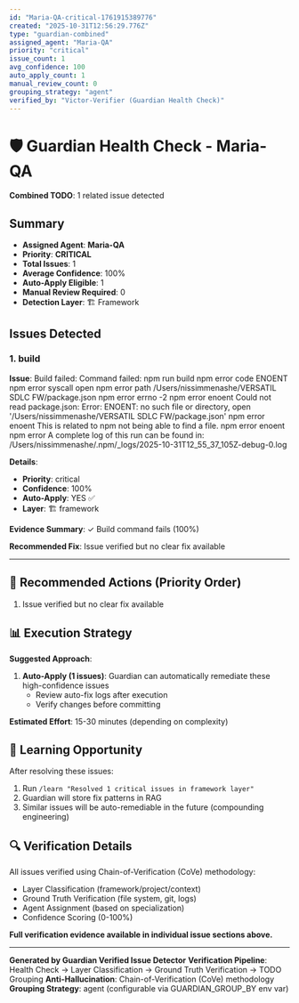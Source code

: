```yaml
---
id: "Maria-QA-critical-1761915389776"
created: "2025-10-31T12:56:29.776Z"
type: "guardian-combined"
assigned_agent: "Maria-QA"
priority: "critical"
issue_count: 1
avg_confidence: 100
auto_apply_count: 1
manual_review_count: 0
grouping_strategy: "agent"
verified_by: "Victor-Verifier (Guardian Health Check)"
---
```


# 🛡️ Guardian Health Check - Maria-QA

**Combined TODO**: 1 related issue detected

## Summary

- **Assigned Agent**: **Maria-QA**
- **Priority**: **CRITICAL**
- **Total Issues**: 1
- **Average Confidence**: 100%
- **Auto-Apply Eligible**: 1
- **Manual Review Required**: 0
- **Detection Layer**: 🏗️ Framework

## Issues Detected

### 1. build

**Issue**: Build failed: Command failed: npm run build
npm error code ENOENT
npm error syscall open
npm error path /Users/nissimmenashe/VERSATIL SDLC FW/package.json
npm error errno -2
npm error enoent Could not read package.json: Error: ENOENT: no such file or directory, open '/Users/nissimmenashe/VERSATIL SDLC FW/package.json'
npm error enoent This is related to npm not being able to find a file.
npm error enoent
npm error A complete log of this run can be found in: /Users/nissimmenashe/.npm/_logs/2025-10-31T12_55_37_105Z-debug-0.log


**Details**:
- **Priority**: critical
- **Confidence**: 100%
- **Auto-Apply**: YES ✅
- **Layer**: 🏗️ framework

**Evidence Summary**: ✓ Build command fails (100%)

**Recommended Fix**: Issue verified but no clear fix available

---

## 🎯 Recommended Actions (Priority Order)

1. Issue verified but no clear fix available

## 📊 Execution Strategy

**Suggested Approach**:

1. **Auto-Apply (1 issues)**: Guardian can automatically remediate these high-confidence issues
   - Review auto-fix logs after execution
   - Verify changes before committing


**Estimated Effort**: 15-30 minutes (depending on complexity)

## 🧠 Learning Opportunity

After resolving these issues:
1. Run `/learn "Resolved 1 critical issues in framework layer"`
2. Guardian will store fix patterns in RAG
3. Similar issues will be auto-remediable in the future (compounding engineering)

## 🔍 Verification Details

All issues verified using Chain-of-Verification (CoVe) methodology:
- Layer Classification (framework/project/context)
- Ground Truth Verification (file system, git, logs)
- Agent Assignment (based on specialization)
- Confidence Scoring (0-100%)

**Full verification evidence available in individual issue sections above.**

---

**Generated by Guardian Verified Issue Detector**
**Verification Pipeline**: Health Check → Layer Classification → Ground Truth Verification → TODO Grouping
**Anti-Hallucination**: Chain-of-Verification (CoVe) methodology
**Grouping Strategy**: agent (configurable via GUARDIAN_GROUP_BY env var)
